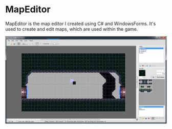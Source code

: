 # MapEditor
MapEditor is the map editor I created using C# and WindowsForms. It's used to create and edit maps, which are used within the game.

![Image](https://github.com/MSwarles/Project-Showcase/blob/master/Game-Project/MapEditor/map-editor_1.png)
